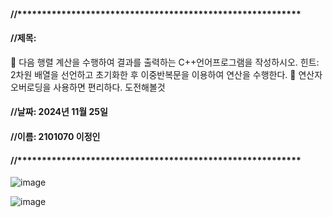 #### //**********************************************************
#### //제목:  
 다음 행렬 계산을 수행하여 결과를 출력하는 C++언어프로그램을 작성하시오.
힌트: 2차원 배열을 선언하고 초기화한 후 이중반복문을 이용하여 연산을 수행한다.
 연산자 오버로딩을 사용하면 편리하다. 도전해볼것
#### //날짜: 2024년 11월 25일
#### //이름: 2101070 이정인
#### //**********************************************************

![image](https://github.com/user-attachments/assets/2b671681-1e4f-476f-9e3a-9abc30519408)


![image](https://github.com/user-attachments/assets/1dbb2ced-3373-4840-aae0-bf65700bebea)
